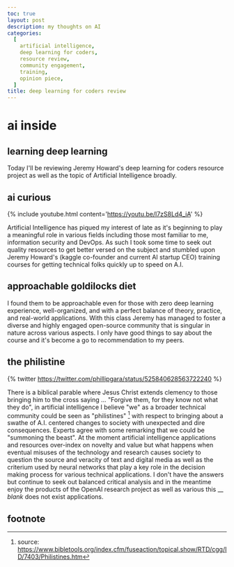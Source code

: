 ```yaml
---
toc: true
layout: post
description: my thoughts on AI
categories:
  [
    artificial intelligence,
    deep learning for coders,
    resource review,
    community engagement,
    training,
    opinion piece,
  ]
title: deep learning for coders review
---
```


# ai inside

## learning deep learning

Today I'll be reviewing Jeremy Howard's deep learning for coders resource
project as well as the topic of Artificial Intelligence broadly.

## ai curious

{% include youtube.html content='<a href="https://youtu.be/l7zS8Ld4_iA">https://youtu.be/l7zS8Ld4_iA</a>' %}

Artificial Intelligence has piqued my interest of late as it's beginning to play
a meaningful role in various fields including those most familiar to me,
information security and DevOps. As such I took some time to seek out quality
resources to get better versed on the subject and stumbled upon Jeremy Howard's
(kaggle co-founder and current AI startup CEO) training courses for getting
technical folks quickly up to speed on A.I.

## approachable goldilocks diet

I found them to be approachable even for those with zero deep learning
experience, well-organized, and with a perfect balance of theory, practice, and
real-world applications. With this class Jeremy has managed to foster a diverse
and highly engaged open-source community that is singular in nature across
various aspects. I only have good things to say about the course and it's become
a go to recommendation to my peers.

## the philistine

{% twitter https://twitter.com/phillipgara/status/525840628563722240 %}

There is a biblical parable where Jesus Christ extends clemency to those
bringing him to the cross saying ... "Forgive them, for they know not what they
do", in artificial intelligence I believe "we" as a broader technical community
could be seen as "philistines" [^1] with respect to bringing about a swathe of
A.I. centered changes to society with unexpected and dire consequences. Experts
agree with some remarking that we could be "summoning the beast". At the moment
artificial intelligence applications and resources over-index on novelty and
value but what happens when eventual misuses of the technology and research
causes society to question the source and veracity of text and digital media as
well as the criterium used by neural networks that play a key role in the
decision making process for various technical applications. I don't have the
answers but continue to seek out balanced critical analysis and in the meantime
enjoy the products of the OpenAI research project as well as various this \_\_
_blank_ does not exist applications.

## footnote

[^1]:
    source:
    https://www.bibletools.org/index.cfm/fuseaction/topical.show/RTD/cgg/ID/7403/Philistines.htm
